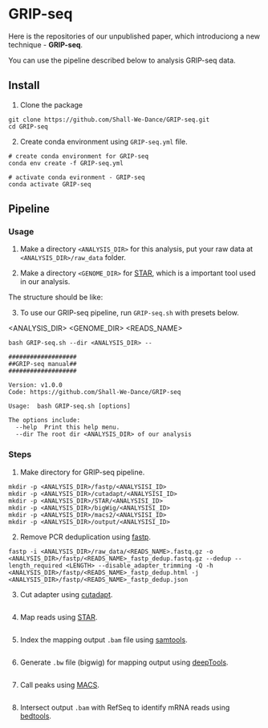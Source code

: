 # GRIP-seq

Here is the repositories of our unpublished paper, which introduciong a new technique - **GRIP-seq**.

You can use the pipeline described below to analysis GRIP-seq data.

## Install

1. Clone the package
```
git clone https://github.com/Shall-We-Dance/GRIP-seq.git
cd GRIP-seq
```

2. Create conda environment using `GRIP-seq.yml` file.
```
# create conda environment for GRIP-seq
conda env create -f GRIP-seq.yml

# activate conda evironment - GRIP-seq
conda activate GRIP-seq
```
## Pipeline

### Usage

1.  Make a directory `<ANALYSIS_DIR>` for this analysis, put your raw data at `<ANALYSIS_DIR>/raw_data` folder. 

2.  Make a directory `<GENOME_DIR>` for [STAR](https://github.com/alexdobin/STAR), which is a important tool used in our analysis. 

  The structure should be like:

3.  To use our GRIP-seq pipeline, run `GRIP-seq.sh` with presets below.

<ANALYSIS_DIR>
<GENOME_DIR>
<READS_NAME>
<LENGTH>

```
bash GRIP-seq.sh --dir <ANALYSIS_DIR> --
```

```
###################
##GRIP-seq manual##
###################

Version: v1.0.0
Code: https://github.com/Shall-We-Dance/GRIP-seq

Usage:  bash GRIP-seq.sh [options]

The options include:
  --help  Print this help menu.
  --dir The root dir <ANALYSIS_DIR> of our analysis
```

### Steps

1.  Make directory for GRIP-seq pipeline.
  
```
mkdir -p <ANALYSIS_DIR>/fastp/<ANALYSISI_ID>
mkdir -p <ANALYSIS_DIR>/cutadapt/<ANALYSISI_ID>
mkdir -p <ANALYSIS_DIR>/STAR/<ANALYSISI_ID>
mkdir -p <ANALYSIS_DIR>/bigWig/<ANALYSISI_ID>
mkdir -p <ANALYSIS_DIR>/macs2/<ANALYSISI_ID>
mkdir -p <ANALYSIS_DIR>/output/<ANALYSISI_ID>
```
  
2.  Remove PCR deduplication using [fastp](https://github.com/OpenGene/fastp).

```
fastp -i <ANALYSIS_DIR>/raw_data/<READS_NAME>.fastq.gz -o <ANALYSIS_DIR>/fastp/<READS_NAME>_fastp_dedup.fastq.gz --dedup --length_required <LENGTH> --disable_adapter_trimming -Q -h <ANALYSIS_DIR>/fastp/<READS_NAME>_fastp_dedup.html -j <ANALYSIS_DIR>/fastp/<READS_NAME>_fastp_dedup.json
```

3.  Cut adapter using [cutadapt](https://github.com/marcelm/cutadapt).

```

```

4.  Map reads using [STAR](https://github.com/alexdobin/STAR).

```

```

5.  Index the mapping output `.bam` file using [samtools](https://www.htslib.org).

```

```

6.  Generate `.bw` file (bigwig) for mapping output using [deepTools](https://github.com/deeptools/deepTools).

```

```

7.  Call peaks using [MACS](https://github.com/macs3-project/MACS).

```

```

8.  Intersect output `.bam` with RefSeq to identify mRNA reads using [bedtools](https://github.com/arq5x/bedtools2).

```

```

